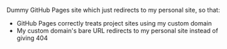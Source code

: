 Dummy GitHub Pages site which just redirects to my personal site, so that:
- GitHub Pages correctly treats project sites using my custom domain
- My custom domain's bare URL redirects to my personal site instead of giving 404
